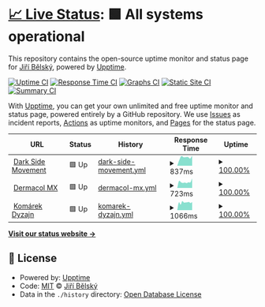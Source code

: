 # [📈 Live Status](https://wufr.github.io/monitoring): <!--live status--> **🟩 All systems operational**

This repository contains the open-source uptime monitor and status page for [Jiří Bělský](https://wufr.github.io/monitoring), powered by [Upptime](https://github.com/upptime/upptime).

[![Uptime CI](https://github.com/wufr/monitoring/workflows/Uptime%20CI/badge.svg)](https://github.com/wufr/monitoring/actions?query=workflow%3A%22Uptime+CI%22)
[![Response Time CI](https://github.com/wufr/monitoring/workflows/Response%20Time%20CI/badge.svg)](https://github.com/wufr/monitoring/actions?query=workflow%3A%22Response+Time+CI%22)
[![Graphs CI](https://github.com/wufr/monitoring/workflows/Graphs%20CI/badge.svg)](https://github.com/wufr/monitoring/actions?query=workflow%3A%22Graphs+CI%22)
[![Static Site CI](https://github.com/wufr/monitoring/workflows/Static%20Site%20CI/badge.svg)](https://github.com/wufr/monitoring/actions?query=workflow%3A%22Static+Site+CI%22)
[![Summary CI](https://github.com/wufr/monitoring/workflows/Summary%20CI/badge.svg)](https://github.com/wufr/monitoring/actions?query=workflow%3A%22Summary+CI%22)

With [Upptime](https://upptime.js.org), you can get your own unlimited and free uptime monitor and status page, powered entirely by a GitHub repository. We use [Issues](https://github.com/wufr/monitoring/issues) as incident reports, [Actions](https://github.com/wufr/monitoring/actions) as uptime monitors, and [Pages](https://wufr.github.io/monitoring) for the status page.

<!--start: status pages-->
<!-- This summary is generated by Upptime (https://github.com/upptime/upptime) -->
<!-- Do not edit this manually, your changes will be overwritten -->
<!-- prettier-ignore -->
| URL | Status | History | Response Time | Uptime |
| --- | ------ | ------- | ------------- | ------ |
| <img alt="" src="https://favicons.githubusercontent.com/www.darksidemovement.cz" height="13"> [Dark Side Movement](https://www.darksidemovement.cz) | 🟩 Up | [dark-side-movement.yml](https://github.com/wUFr/monitoring/commits/HEAD/history/dark-side-movement.yml) | <details><summary><img alt="Response time graph" src="./graphs/dark-side-movement/response-time-week.png" height="20"> 837ms</summary><br><a href="https://wufr.github.io/monitoring/history/dark-side-movement"><img alt="Response time 796" src="https://img.shields.io/endpoint?url=https%3A%2F%2Fraw.githubusercontent.com%2FwUFr%2Fmonitoring%2FHEAD%2Fapi%2Fdark-side-movement%2Fresponse-time.json"></a><br><a href="https://wufr.github.io/monitoring/history/dark-side-movement"><img alt="24-hour response time 995" src="https://img.shields.io/endpoint?url=https%3A%2F%2Fraw.githubusercontent.com%2FwUFr%2Fmonitoring%2FHEAD%2Fapi%2Fdark-side-movement%2Fresponse-time-day.json"></a><br><a href="https://wufr.github.io/monitoring/history/dark-side-movement"><img alt="7-day response time 837" src="https://img.shields.io/endpoint?url=https%3A%2F%2Fraw.githubusercontent.com%2FwUFr%2Fmonitoring%2FHEAD%2Fapi%2Fdark-side-movement%2Fresponse-time-week.json"></a><br><a href="https://wufr.github.io/monitoring/history/dark-side-movement"><img alt="30-day response time 796" src="https://img.shields.io/endpoint?url=https%3A%2F%2Fraw.githubusercontent.com%2FwUFr%2Fmonitoring%2FHEAD%2Fapi%2Fdark-side-movement%2Fresponse-time-month.json"></a><br><a href="https://wufr.github.io/monitoring/history/dark-side-movement"><img alt="1-year response time 796" src="https://img.shields.io/endpoint?url=https%3A%2F%2Fraw.githubusercontent.com%2FwUFr%2Fmonitoring%2FHEAD%2Fapi%2Fdark-side-movement%2Fresponse-time-year.json"></a></details> | <details><summary><a href="https://wufr.github.io/monitoring/history/dark-side-movement">100.00%</a></summary><a href="https://wufr.github.io/monitoring/history/dark-side-movement"><img alt="All-time uptime 100.00%" src="https://img.shields.io/endpoint?url=https%3A%2F%2Fraw.githubusercontent.com%2FwUFr%2Fmonitoring%2FHEAD%2Fapi%2Fdark-side-movement%2Fuptime.json"></a><br><a href="https://wufr.github.io/monitoring/history/dark-side-movement"><img alt="24-hour uptime 100.00%" src="https://img.shields.io/endpoint?url=https%3A%2F%2Fraw.githubusercontent.com%2FwUFr%2Fmonitoring%2FHEAD%2Fapi%2Fdark-side-movement%2Fuptime-day.json"></a><br><a href="https://wufr.github.io/monitoring/history/dark-side-movement"><img alt="7-day uptime 100.00%" src="https://img.shields.io/endpoint?url=https%3A%2F%2Fraw.githubusercontent.com%2FwUFr%2Fmonitoring%2FHEAD%2Fapi%2Fdark-side-movement%2Fuptime-week.json"></a><br><a href="https://wufr.github.io/monitoring/history/dark-side-movement"><img alt="30-day uptime 100.00%" src="https://img.shields.io/endpoint?url=https%3A%2F%2Fraw.githubusercontent.com%2FwUFr%2Fmonitoring%2FHEAD%2Fapi%2Fdark-side-movement%2Fuptime-month.json"></a><br><a href="https://wufr.github.io/monitoring/history/dark-side-movement"><img alt="1-year uptime 100.00%" src="https://img.shields.io/endpoint?url=https%3A%2F%2Fraw.githubusercontent.com%2FwUFr%2Fmonitoring%2FHEAD%2Fapi%2Fdark-side-movement%2Fuptime-year.json"></a></details>
| <img alt="" src="https://favicons.githubusercontent.com/dermacol.mx" height="13"> [Dermacol MX](https://dermacol.mx) | 🟩 Up | [dermacol-mx.yml](https://github.com/wUFr/monitoring/commits/HEAD/history/dermacol-mx.yml) | <details><summary><img alt="Response time graph" src="./graphs/dermacol-mx/response-time-week.png" height="20"> 723ms</summary><br><a href="https://wufr.github.io/monitoring/history/dermacol-mx"><img alt="Response time 636" src="https://img.shields.io/endpoint?url=https%3A%2F%2Fraw.githubusercontent.com%2FwUFr%2Fmonitoring%2FHEAD%2Fapi%2Fdermacol-mx%2Fresponse-time.json"></a><br><a href="https://wufr.github.io/monitoring/history/dermacol-mx"><img alt="24-hour response time 1134" src="https://img.shields.io/endpoint?url=https%3A%2F%2Fraw.githubusercontent.com%2FwUFr%2Fmonitoring%2FHEAD%2Fapi%2Fdermacol-mx%2Fresponse-time-day.json"></a><br><a href="https://wufr.github.io/monitoring/history/dermacol-mx"><img alt="7-day response time 723" src="https://img.shields.io/endpoint?url=https%3A%2F%2Fraw.githubusercontent.com%2FwUFr%2Fmonitoring%2FHEAD%2Fapi%2Fdermacol-mx%2Fresponse-time-week.json"></a><br><a href="https://wufr.github.io/monitoring/history/dermacol-mx"><img alt="30-day response time 621" src="https://img.shields.io/endpoint?url=https%3A%2F%2Fraw.githubusercontent.com%2FwUFr%2Fmonitoring%2FHEAD%2Fapi%2Fdermacol-mx%2Fresponse-time-month.json"></a><br><a href="https://wufr.github.io/monitoring/history/dermacol-mx"><img alt="1-year response time 636" src="https://img.shields.io/endpoint?url=https%3A%2F%2Fraw.githubusercontent.com%2FwUFr%2Fmonitoring%2FHEAD%2Fapi%2Fdermacol-mx%2Fresponse-time-year.json"></a></details> | <details><summary><a href="https://wufr.github.io/monitoring/history/dermacol-mx">100.00%</a></summary><a href="https://wufr.github.io/monitoring/history/dermacol-mx"><img alt="All-time uptime 100.00%" src="https://img.shields.io/endpoint?url=https%3A%2F%2Fraw.githubusercontent.com%2FwUFr%2Fmonitoring%2FHEAD%2Fapi%2Fdermacol-mx%2Fuptime.json"></a><br><a href="https://wufr.github.io/monitoring/history/dermacol-mx"><img alt="24-hour uptime 100.00%" src="https://img.shields.io/endpoint?url=https%3A%2F%2Fraw.githubusercontent.com%2FwUFr%2Fmonitoring%2FHEAD%2Fapi%2Fdermacol-mx%2Fuptime-day.json"></a><br><a href="https://wufr.github.io/monitoring/history/dermacol-mx"><img alt="7-day uptime 100.00%" src="https://img.shields.io/endpoint?url=https%3A%2F%2Fraw.githubusercontent.com%2FwUFr%2Fmonitoring%2FHEAD%2Fapi%2Fdermacol-mx%2Fuptime-week.json"></a><br><a href="https://wufr.github.io/monitoring/history/dermacol-mx"><img alt="30-day uptime 100.00%" src="https://img.shields.io/endpoint?url=https%3A%2F%2Fraw.githubusercontent.com%2FwUFr%2Fmonitoring%2FHEAD%2Fapi%2Fdermacol-mx%2Fuptime-month.json"></a><br><a href="https://wufr.github.io/monitoring/history/dermacol-mx"><img alt="1-year uptime 100.00%" src="https://img.shields.io/endpoint?url=https%3A%2F%2Fraw.githubusercontent.com%2FwUFr%2Fmonitoring%2FHEAD%2Fapi%2Fdermacol-mx%2Fuptime-year.json"></a></details>
| <img alt="" src="https://favicons.githubusercontent.com/komarekdyzajn.cz" height="13"> [Komárek Dyzajn](https://komarekdyzajn.cz) | 🟩 Up | [komarek-dyzajn.yml](https://github.com/wUFr/monitoring/commits/HEAD/history/komarek-dyzajn.yml) | <details><summary><img alt="Response time graph" src="./graphs/komarek-dyzajn/response-time-week.png" height="20"> 1066ms</summary><br><a href="https://wufr.github.io/monitoring/history/komarek-dyzajn"><img alt="Response time 1072" src="https://img.shields.io/endpoint?url=https%3A%2F%2Fraw.githubusercontent.com%2FwUFr%2Fmonitoring%2FHEAD%2Fapi%2Fkomarek-dyzajn%2Fresponse-time.json"></a><br><a href="https://wufr.github.io/monitoring/history/komarek-dyzajn"><img alt="24-hour response time 1129" src="https://img.shields.io/endpoint?url=https%3A%2F%2Fraw.githubusercontent.com%2FwUFr%2Fmonitoring%2FHEAD%2Fapi%2Fkomarek-dyzajn%2Fresponse-time-day.json"></a><br><a href="https://wufr.github.io/monitoring/history/komarek-dyzajn"><img alt="7-day response time 1066" src="https://img.shields.io/endpoint?url=https%3A%2F%2Fraw.githubusercontent.com%2FwUFr%2Fmonitoring%2FHEAD%2Fapi%2Fkomarek-dyzajn%2Fresponse-time-week.json"></a><br><a href="https://wufr.github.io/monitoring/history/komarek-dyzajn"><img alt="30-day response time 1088" src="https://img.shields.io/endpoint?url=https%3A%2F%2Fraw.githubusercontent.com%2FwUFr%2Fmonitoring%2FHEAD%2Fapi%2Fkomarek-dyzajn%2Fresponse-time-month.json"></a><br><a href="https://wufr.github.io/monitoring/history/komarek-dyzajn"><img alt="1-year response time 1072" src="https://img.shields.io/endpoint?url=https%3A%2F%2Fraw.githubusercontent.com%2FwUFr%2Fmonitoring%2FHEAD%2Fapi%2Fkomarek-dyzajn%2Fresponse-time-year.json"></a></details> | <details><summary><a href="https://wufr.github.io/monitoring/history/komarek-dyzajn">100.00%</a></summary><a href="https://wufr.github.io/monitoring/history/komarek-dyzajn"><img alt="All-time uptime 99.62%" src="https://img.shields.io/endpoint?url=https%3A%2F%2Fraw.githubusercontent.com%2FwUFr%2Fmonitoring%2FHEAD%2Fapi%2Fkomarek-dyzajn%2Fuptime.json"></a><br><a href="https://wufr.github.io/monitoring/history/komarek-dyzajn"><img alt="24-hour uptime 100.00%" src="https://img.shields.io/endpoint?url=https%3A%2F%2Fraw.githubusercontent.com%2FwUFr%2Fmonitoring%2FHEAD%2Fapi%2Fkomarek-dyzajn%2Fuptime-day.json"></a><br><a href="https://wufr.github.io/monitoring/history/komarek-dyzajn"><img alt="7-day uptime 100.00%" src="https://img.shields.io/endpoint?url=https%3A%2F%2Fraw.githubusercontent.com%2FwUFr%2Fmonitoring%2FHEAD%2Fapi%2Fkomarek-dyzajn%2Fuptime-week.json"></a><br><a href="https://wufr.github.io/monitoring/history/komarek-dyzajn"><img alt="30-day uptime 99.84%" src="https://img.shields.io/endpoint?url=https%3A%2F%2Fraw.githubusercontent.com%2FwUFr%2Fmonitoring%2FHEAD%2Fapi%2Fkomarek-dyzajn%2Fuptime-month.json"></a><br><a href="https://wufr.github.io/monitoring/history/komarek-dyzajn"><img alt="1-year uptime 99.62%" src="https://img.shields.io/endpoint?url=https%3A%2F%2Fraw.githubusercontent.com%2FwUFr%2Fmonitoring%2FHEAD%2Fapi%2Fkomarek-dyzajn%2Fuptime-year.json"></a></details>

<!--end: status pages-->

[**Visit our status website →**](https://wufr.github.io/monitoring)

## 📄 License

- Powered by: [Upptime](https://github.com/upptime/upptime)
- Code: [MIT](./LICENSE) © [Jiří Bělský](https://wufr.github.io/monitoring)
- Data in the `./history` directory: [Open Database License](https://opendatacommons.org/licenses/odbl/1-0/)
